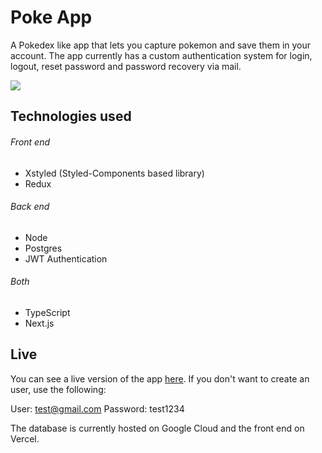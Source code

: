 #  Poke App

A Pokedex like app that lets you capture pokemon and save them in your account. The app currently has a custom authentication system for login, logout, reset password and password recovery via mail.

![](https://media2.giphy.com/media/NH5Ndmur3Yw7UdS0Vc/giphy.gif)

## Technologies used



###### Front end

* Xstyled (Styled-Components based library)
* Redux

###### Back end

* Node
* Postgres
* JWT Authentication

###### Both

* TypeScript
* Next.js

## Live

You can see a live version of the app [here](https://raider-poke-app.vercel.app/). If you don't want to create an user, use the following:

User: test@gmail.com
Password: test1234

The database is currently hosted on Google Cloud and the front end on Vercel.
